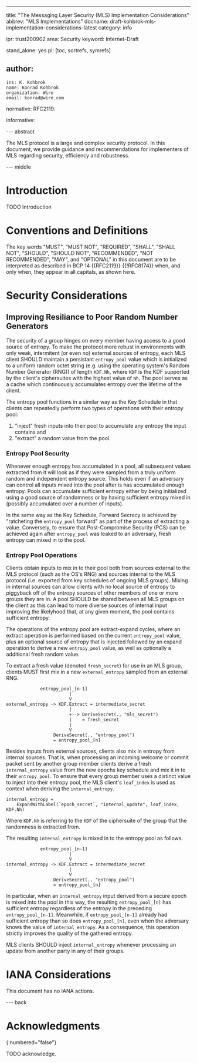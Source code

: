 ---
title: "The Messaging Layer Security (MLS) Implementation Considerations"
abbrev: "MLS Implementations"
docname: draft-kohbrok-mls-implementation-considerations-latest
category: info

ipr: trust200902
area: Security
keyword: Internet-Draft

stand_alone: yes
pi: [toc, sortrefs, symrefs]

author:
 -
    ins: K. Kohbrok
    name: Konrad Kohbrok
    organization: Wire
    email: konrad@wire.com

normative:
  RFC2119:

informative:



--- abstract

The MLS protocol is a large and complex security protocol. In this document, we
provide guidance and recommendations for implementers of MLS regarding security,
efficiency and robustness.

--- middle

# Introduction

TODO Introduction


# Conventions and Definitions

The key words "MUST", "MUST NOT", "REQUIRED", "SHALL", "SHALL NOT", "SHOULD",
"SHOULD NOT", "RECOMMENDED", "NOT RECOMMENDED", "MAY", and "OPTIONAL" in this
document are to be interpreted as described in BCP 14 {{RFC2119}} {{!RFC8174}}
when, and only when, they appear in all capitals, as shown here.


# Security Considerations

## Improving Resiliance to Poor Random Number Generators

The security of a group hinges on every member having access to a good source of
entropy. To make the protocol more robust in environments with only weak,
intermitent (or even no) external sources of entropy, each MLS client SHOULD
maintain a persistant `entropy_pool` value which is initialized to a uniform
random octet string (e.g. using the operating system's Random Number Generator
(RNG)) of length `KDF.Nh`, where `KDF` is the KDF supported by the client's
ciphersuites with the highest value of `Nh`. The pool serves as a cache which
continuously accumulates entropy over the lifetime of the client.

The entropy pool functions in a similar way as the Key Schedule in that clients
can repeatedly perform two types of operations with their entropy pool:

1. "inject" fresh inputs into their pool to accumulate any entropy the
input contains and
2. "extract" a random value from the pool.

### Entropy Pool Security

Whenever enough entropy has accumulated in a pool, all subsequent values
extracted from it will look as if they were sampled from a truly uniform random
and independent entropy source. This holds even if an adversary can control all
inputs mixed into the pool after is has accumulated enough entropy. Pools can
accumulate sufficient entropy either by being initialized using a good source of
randomness or by having sufficient entropy mixed in (possibly accumulated over a
number of inputs).

In the same way as the Key Schedule, Forward Secrecy is achieved by "ratcheting
the `entropy_pool` forward" as part of the process of extracting a value.
Conversely, to ensure that Post-Compromise Security (PCS) can be achieved again
after `entropy_pool` was leaked to an adversary, fresh entropy can mixed in to
the pool.

### Entropy Pool Operations

Clients obtain inputs to mix in to their pool both from sources external to the
MLS protocol (such as the OS's RNG) and sources internal to the MLS protocol
(i.e. exported from key schedules of ongoing MLS groups). Mixing in internal
sources can allow clients with no local source of entropy to piggyback off of
the entropy sources of other members of one or more groups they are in. A pool
SHOULD be shared between all MLS groups on the client as this can lead to more
diverse sources of internal input improving the likelyhood that, at any given
moment, the pool contains sufficient entropy.

The operations of the entropy pool are extract-expand cycles, where an extract
operation is performed based on the current `entropy_pool` value, plus an
optional source of entropy that is injected followed by an expand operation to
derive a new `entropy_pool` value, as well as optionally a additional fresh
random value.

To extract a fresh value (denoted `fresh_secret`) for use in an MLS group,
clients MUST first mix in a new `external_entropy` sampled from an external RNG.

~~~~~
             entropy_pool_[n-1]
                        |
                        V
external_entropy -> KDF.Extract = intermediate_secret
                        |
                        +--> DeriveSecret(., "mls_secret")
                        |    = fresh_secret
                        |
                        V
                  DeriveSecret(., "entropy_pool")
                  = entropy_pool_[n]
~~~~~

Besides inputs from external sources, clients also mix in entropy from internal
sources. That is, when processing an incoming welcome or commit packet sent by
another group member clients derive a fresh `internal_entropy` value from the
new epochs key schedule and mix it in to their `entropy_pool`. To ensure that
every group member uses a distinct value to inject into their entropy pool, the
MLS client's `leaf_index` is used as context when deriving the
`internal_entropy`.

~~~~~
internal_entropy =
    ExpandWithLabel(`epoch_secret`, "internal_update", leaf_index, KDF.Nh)
~~~~~

Where `KDF.Nh` is referring to the `KDF` of the ciphersuite of the group that
the randomness is extracted from.

The resulting `internal_entropy` is mixed in to the entropy pool as follows.

~~~~~
             entropy_pool_[n-1]
                        |
                        V
internal_entropy -> KDF.Extract = intermediate_secret
                        |
                        V
                  DeriveSecret(., "entropy_pool")
                  = entropy_pool_[n]
~~~~~

In particular, when an `internal_entropy` input derived from a secure epoch is
mixed into the pool in this way, the resulting `entropy_pool_[n]` has sufficient
entropy regardless of the entropy in the preceding `entropy_pool_[n-1]`.
Meanwhile, if `entropy_pool_[n-1]` already had sufficient entropy than so does
`entropy_pool_[n]`, even when the adversary knows the value of
`internal_entropy`. As a consequence, this operation strictly improves the
quality of the gathered entropy.

MLS clients SHOULD inject `internal_entropy` whenever processing an update from
another party in any of their groups.


# IANA Considerations

This document has no IANA actions.



--- back

# Acknowledgments
{:numbered="false"}

TODO acknowledge.
